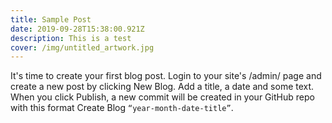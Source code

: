 ```yaml
---
title: Sample Post
date: 2019-09-28T15:38:00.921Z
description: This is a test
cover: /img/untitled_artwork.jpg
---
```

It's time to create your first blog post. Login to your site's /admin/ page and create a new post by clicking New Blog. Add a title, a date and some text. When you click Publish, a new commit will be created in your GitHub repo with this format Create Blog `“year-month-date-title”`.
